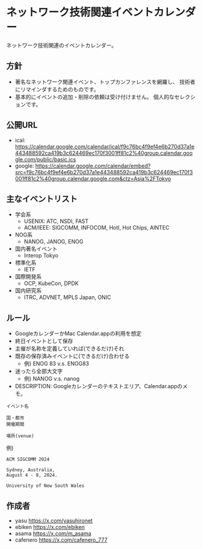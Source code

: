 # ネットワーク技術関連イベントカレンダー

ネットワーク技術関連のイベントカレンダー。

## 方針

- 著名なネットワーク関連イベント、トップカンファレンスを網羅し、
  技術者にリマインダするためのものです。
- 基本的にイベントの追加・削除の依頼は受け付けません。
  個人的なセレクションです。

## 公開URL

- ical: <https://calendar.google.com/calendar/ical/f9c76bc4f9ef4e6b270d37a1e443488592ca419b3c624469ec170f3001ff81c2%40group.calendar.google.com/public/basic.ics>
- google: <https://calendar.google.com/calendar/embed?src=f9c76bc4f9ef4e6b270d37a1e443488592ca419b3c624469ec170f3001ff81c2%40group.calendar.google.com&ctz=Asia%2FTokyo>

## 主なイベントリスト

- 学会系
  - USENIX: ATC, NSDI, FAST
  - ACM/IEEE: SIGCOMM, INFOCOM, HotI, Hot Chips, AINTEC
- NOG系
  - NANOG, JANOG, ENOG
- 国内著名イベント
  - Interop Tokyo
- 標準化系
  - IETF
- 国際開発系
  - OCP, KubeCon, DPDK
- 国内研究系
  - ITRC, ADVNET, MPLS Japan, ONIC

## ルール

- GoogleカレンダーかMac Calendar.appの利用を想定
- 終日イベントとして保存
- 主催が名称を定義していれば(できるだけ)それ
- 既存の保存済みイベントに(できるだけ)合わせる
  - 例) ENOG 83 v.s. ENOG83
- 迷ったら全部大文字
  - 例) NANOG v.s. nanog
- DESCRIPTION: Googleカレンダーのテキストエリア、Calendar.appのメモ。
```
イベント名

国・都市
開催期間

場所(venue)
```
例)
```
ACM SIGCOMM 2024

Sydney, Australia,
August 4 - 8, 2024.

University of New South Wales
```

## 作成者

- yasu <https://x.com/yasuhironet>
- ebiken <https://x.com/ebiken>
- asama <https://x.com/m_asama>
- cafenero <https://x.com/cafenero_777>


